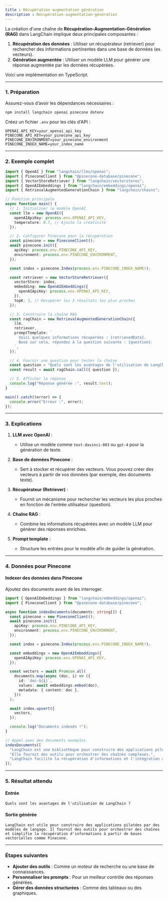 ```yaml
---
title : Récupération augmentation génération 
description : Récupération-augmentation-génération
---
```


La création d'une chaîne de **Récupération-Augmentation-Génération (RAG)** dans LangChain implique deux principales composantes :

1. **Récupération des données** : Utiliser un récupérateur (retriever) pour rechercher des informations pertinentes dans une base de données (ex. vecteurs).
2. **Génération augmentée** : Utiliser un modèle LLM pour générer une réponse augmentée par les données récupérées.

Voici une implémentation en TypeScript.

---

### **1. Préparation**

Assurez-vous d’avoir les dépendances nécessaires :

```bash
npm install langchain openai pinecone dotenv
```

Créez un fichier `.env` pour les clés d'API :

```env
OPENAI_API_KEY=your_openai_api_key
PINECONE_API_KEY=your_pinecone_api_key
PINECONE_ENVIRONMENT=your_pinecone_environment
PINECONE_INDEX_NAME=your_index_name
```

---

### **2. Exemple complet**

```typescript
import { OpenAI } from "langchain/llms/openai";
import { PineconeClient } from "@pinecone-database/pinecone";
import { VectorStoreRetriever } from "langchain/vectorstores";
import { OpenAIEmbeddings } from "langchain/embeddings/openai";
import { RetrievalAugmentedGenerationChain } from "langchain/chains";

// Fonction principale
async function main() {
  // 1. Initialiser le modèle OpenAI
  const llm = new OpenAI({
    openAIApiKey: process.env.OPENAI_API_KEY,
    temperature: 0.7, // Ajuste la créativité
  });

  // 2. Configurer Pinecone pour la récupération
  const pinecone = new PineconeClient();
  await pinecone.init({
    apiKey: process.env.PINECONE_API_KEY,
    environment: process.env.PINECONE_ENVIRONMENT,
  });

  const index = pinecone.Index(process.env.PINECONE_INDEX_NAME!);

  const retriever = new VectorStoreRetriever({
    vectorStore: index,
    embedding: new OpenAIEmbeddings({
      openAIApiKey: process.env.OPENAI_API_KEY,
    }),
    topK: 3, // Récupérer les 3 résultats les plus proches
  });

  // 3. Construire la chaîne RAG
  const ragChain = new RetrievalAugmentedGenerationChain({
    llm,
    retriever,
    promptTemplate: `
      Voici quelques informations récupérées : {retrievedData}.
      Basé sur cela, répondez à la question suivante : {question}.
    `,
  });

  // 4. Fournir une question pour tester la chaîne
  const question = "Quels sont les avantages de l'utilisation de LangChain ?";
  const result = await ragChain.call({ question });

  // 5. Afficher la réponse
  console.log("Réponse générée :", result.text);
}

main().catch((error) => {
  console.error("Erreur :", error);
});
```

---

### **3. Explications**

1. **LLM avec OpenAI** :
   - Utilise un modèle comme `text-davinci-003` ou `gpt-4` pour la génération de texte.

2. **Base de données Pinecone** :
   - Sert à stocker et récupérer des vecteurs. Vous pouvez créer des vecteurs à partir de vos données (par exemple, des documents texte).

3. **Récupérateur (Retriever)** :
   - Fournit un mécanisme pour rechercher les vecteurs les plus proches en fonction de l'entrée utilisateur (question).

4. **Chaîne RAG** :
   - Combine les informations récupérées avec un modèle LLM pour générer des réponses enrichies.

5. **Prompt template** :
   - Structure les entrées pour le modèle afin de guider la génération.

---

### **4. Données pour Pinecone**

#### Indexer des données dans Pinecone

Ajoutez des documents avant de les interroger.

```typescript
import { OpenAIEmbeddings } from "langchain/embeddings/openai";
import { PineconeClient } from "@pinecone-database/pinecone";

async function indexDocuments(documents: string[]) {
  const pinecone = new PineconeClient();
  await pinecone.init({
    apiKey: process.env.PINECONE_API_KEY,
    environment: process.env.PINECONE_ENVIRONMENT,
  });

  const index = pinecone.Index(process.env.PINECONE_INDEX_NAME!);

  const embeddings = new OpenAIEmbeddings({
    openAIApiKey: process.env.OPENAI_API_KEY,
  });

  const vectors = await Promise.all(
    documents.map(async (doc, i) => ({
      id: `doc-${i}`,
      values: await embeddings.embed(doc),
      metadata: { content: doc },
    }))
  );

  await index.upsert({
    vectors,
  });

  console.log("Documents indexés !");
}

// Appel avec des documents exemples
indexDocuments([
  "LangChain est une bibliothèque pour construire des applications pilotées par des modèles de langage.",
  "Elle fournit des outils pour orchestrer des chaînes complexes.",
  "LangChain facilite la récupération d'informations et l'intégration avec des bases vectorielles.",
]);
```

---

### **5. Résultat attendu**

#### Entrée

```text
Quels sont les avantages de l'utilisation de LangChain ?
```

#### Sortie générée

```text
LangChain est utile pour construire des applications pilotées par des modèles de langage. Il fournit des outils pour orchestrer des chaînes et simplifie la récupération d'informations à partir de bases vectorielles comme Pinecone.
```

---

### **Étapes suivantes**

- **Ajouter des outils** : Comme un moteur de recherche ou une base de connaissances.
- **Personnaliser les prompts** : Pour un meilleur contrôle des réponses générées.
- **Gérer des données structurées** : Comme des tableaux ou des graphiques.

